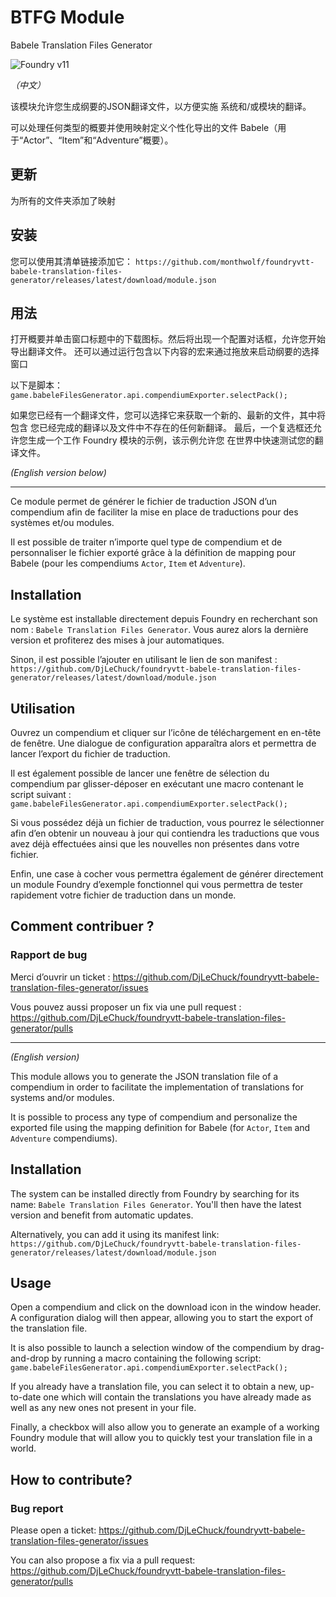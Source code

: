 # BTFG Module

Babele Translation Files Generator

![Foundry v11](https://img.shields.io/badge/foundry-v11-green)

_（中文）_

该模块允许您生成纲要的JSON翻译文件，以方便实施
系统和/或模块的翻译。

可以处理任何类型的概要并使用映射定义个性化导出的文件
Babele（用于“Actor”、“Item”和“Adventure”概要）。

## 更新
为所有的文件夹添加了映射

## 安装
您可以使用其清单链接添加它：
`https://github.com/monthwolf/foundryvtt-babele-translation-files-generator/releases/latest/download/module.json`

## 用法

打开概要并单击窗口标题中的下载图标。然后将出现一个配置对话框，允许您开始导出翻译文件。
还可以通过运行包含以下内容的宏来通过拖放来启动纲要的选择窗口

以下是脚本：`game.babeleFilesGenerator.api.compendiumExporter.selectPack();`

如果您已经有一个翻译文件，您可以选择它来获取一个新的、最新的文件，其中将包含
您已经完成的翻译以及文件中不存在的任何新翻译。
最后，一个复选框还允许您生成一个工作 Foundry 模块的示例，该示例允许您
在世界中快速测试您的翻译文件。


_(English version below)_

---

Ce module permet de générer le fichier de traduction JSON d’un compendium afin de faciliter la mise en place de
traductions pour des systèmes et/ou modules.

Il est possible de traiter n’importe quel type de compendium et de personnaliser le fichier exporté grâce à la
définition de mapping pour Babele (pour les compendiums `Actor`, `Item` et `Adventure`).

## Installation

Le système est installable directement depuis Foundry en recherchant son nom : `Babele Translation Files Generator`.
Vous aurez alors la dernière version et profiterez des mises à jour automatiques.

Sinon, il est possible l’ajouter en utilisant le lien de son manifest :
`https://github.com/DjLeChuck/foundryvtt-babele-translation-files-generator/releases/latest/download/module.json`

## Utilisation

Ouvrez un compendium et cliquer sur l’icône de téléchargement en en-tête de fenêtre. Une dialogue de configuration
apparaîtra alors et permettra de lancer l’export du fichier de traduction.

Il est également possible de lancer une fenêtre de sélection du compendium par glisser-déposer en exécutant une macro
contenant le script suivant : `game.babeleFilesGenerator.api.compendiumExporter.selectPack();`

Si vous possédez déjà un fichier de traduction, vous pourrez le sélectionner afin d’en obtenir un nouveau à jour qui
contiendra les traductions que vous avez déjà effectuées ainsi que les nouvelles non présentes dans votre fichier.

Enfin, une case à cocher vous permettra également de générer directement un module Foundry d’exemple fonctionnel qui
vous permettra de tester rapidement votre fichier de traduction dans un monde.

## Comment contribuer ?

### Rapport de bug

Merci d’ouvrir un ticket : https://github.com/DjLeChuck/foundryvtt-babele-translation-files-generator/issues

Vous pouvez aussi proposer un fix via une pull
request : https://github.com/DjLeChuck/foundryvtt-babele-translation-files-generator/pulls

---

_(English version)_

This module allows you to generate the JSON translation file of a compendium in order to facilitate the implementation
of translations for systems and/or modules.

It is possible to process any type of compendium and personalize the exported file using the mapping definition for
Babele (for `Actor`, `Item` and `Adventure` compendiums).

## Installation

The system can be installed directly from Foundry by searching for its name: `Babele Translation Files Generator`.
You'll then have the latest version and benefit from automatic updates.

Alternatively, you can add it using its manifest link:
`https://github.com/DjLeChuck/foundryvtt-babele-translation-files-generator/releases/latest/download/module.json`

## Usage

Open a compendium and click on the download icon in the window header. A configuration dialog will then appear, allowing
you to start the export of the translation file.

It is also possible to launch a selection window of the compendium by drag-and-drop by running a macro containing the
following script: `game.babeleFilesGenerator.api.compendiumExporter.selectPack();`

If you already have a translation file, you can select it to obtain a new, up-to-date one which will contain the
translations you have already made as well as any new ones not present in your file.

Finally, a checkbox will also allow you to generate an example of a working Foundry module that will allow you to
quickly test your translation file in a world.

## How to contribute?

### Bug report

Please open a ticket: https://github.com/DjLeChuck/foundryvtt-babele-translation-files-generator/issues

You can also propose a fix via a pull
request: https://github.com/DjLeChuck/foundryvtt-babele-translation-files-generator/pulls

